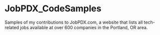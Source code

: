 # JobPDX_CodeSamples
Samples of my contributions to JobPDX.com, a website that lists all tech-related jobs available at over 600 companies in the Portland, OR area.
